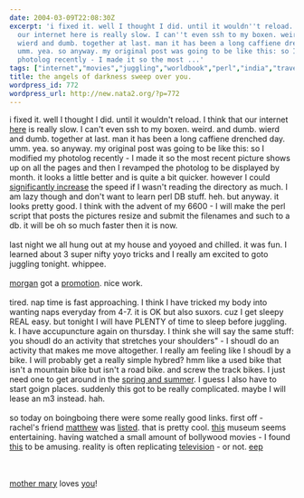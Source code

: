 ```yaml
---
date: 2004-03-09T22:08:30Z
excerpt: 'i fixed it. well I thought I did. until it wouldn''t reload. I think that
  our internet here is really slow. I can''t even ssh to my boxen. weird. and dumb.
  wierd and dumb. together at last. man it has been a long caffiene drenched day.
  umm. yea. so anyway. my original post was going to be like this: so I modified my
  photolog recently - I made it so the most ...'
tags: ["internet","movies","juggling","worldbook","perl","india","travel"]
title: the angels of darkness sweep over you.
wordpress_id: 772
wordpress_url: http://new.nata2.org/?p=772
---
```


i fixed it. well I thought I did. until it wouldn't reload. I think that our internet <a href="http://www.worldbook.com">here</a> is really slow. I can't even ssh to my boxen. weird. and dumb. wierd and dumb. together at last. man it has been a long caffiene drenched day. umm. yea. so anyway. my original post was going to be like this: so I modified my photolog recently - I made it so the most recent picture shows up on all the pages and then I revamped the photolog to be displayed by month. it looks a little better and is quite a bit quicker. however I could <a href="http://www.xcassociates.com/pics/LEAP.JPG">significantly increase</a> the speed if I wasn't reading the directory as much. I am lazy though and don't want to learn perl DB stuff. heh. but anyway. it looks pretty good. I think with the advent of my 6600 -  I will make the perl script that posts the pictures resize and submit the filenames and such to a db. it will be oh so much faster then it is now. <br/><br/>last night we all hung out at my house and yoyoed and chilled. it was fun. I learned about 3 super nifty yoyo tricks and I really am excited to goto juggling tonight. whippee. <br/><br/><a href="http://morgan.attacktexas.com">morgan</a> got a <a href="http://www.crunch.com">promotion</a>. nice work. <br/><br/>tired. nap time is fast approaching. I think I have tricked my body into wanting naps everyday from  4-7. it is OK but also suxors. cuz I get sleepy REAL easy. but tonight I will have PLENTY of time to sleep before juggling. k. I have accupuncture again on thursday. I think she will say the same stuff: you shoudl do an activity that stretches your shoulders" - I shoudl do an activity that makes me move altogether. I really am feeling like I shoudl by a bike. I will probably get a really simple hybred? hmm like a used bike that isn't a mountain bike but isn't a road bike. and screw the track bikes. I just need one to get around in the <a href="http://www.mts.net/~mkrieger/folio/spring.jpg">spring and summer</a>. I guess I also have to start goign places. suddenly this got to be really complicated. maybe I will lease an m3 instead. hah.<br/><br/>so today on boingboing there were some really good links. first off - rachel's friend <a href="http://matthew.onigami.net/">matthew</a> was <a href="http://boingboing.net/2004_03_01_archive.html#107877117041941091">listed</a>. that is pretty cool. <a href="http://www.mobagallery.org/index.html">this</a> museum seems entertaining.  having watched a small amount of bollywood movies - I found <a href="http://www.freeorange.net/archives/2004/Mar/09/top_ten_rules_of_indian_filmmaking.htm">this</a> to be amusing. reality is often replicating <a href="http://customwire.ap.org/dynamic/stories/D/DEAR_ABBY_SIMPSONS?SITE=MIDTN&amp;SECTION=ENTERTAINMENT&amp;TEMPLATE=DEFAULT">television</a> - or not.  <a href="http://underground.zork.net/">eep</a>

<br/><br/> <a href="http://www.mexconnect.com/mex_/travel/awright/connor/sta4.jpg">mother mary</a> loves <a href="http://www.mexconnect.com/mex_/travel/cgonzalez/colimadog3s.jpg">you</a>!
